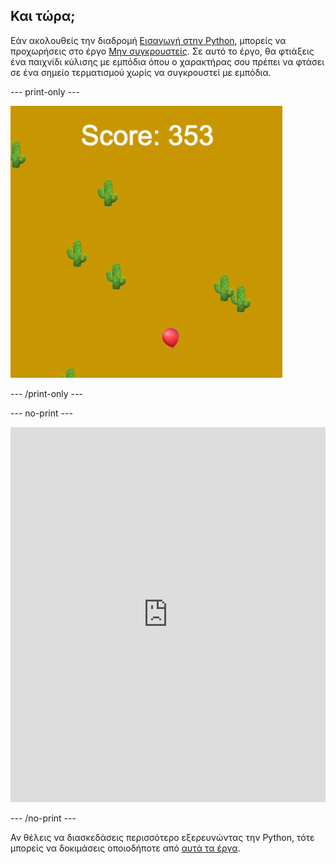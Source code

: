## Και τώρα;

Εάν ακολουθείς την διαδρομή [Εισαγωγή στην Python](https://projects.raspberrypi.org/en/raspberrypi/python-intro), μπορείς να προχωρήσεις στο έργο [Μην συγκρουστείς](https://projects.raspberrypi.org/en/projects/dont-collide). Σε αυτό το έργο, θα φτιάξεις ένα παιχνίδι κύλισης με εμπόδια όπου ο χαρακτήρας σου πρέπει να φτάσει σε ένα σημείο τερματισμού χωρίς να συγκρουστεί με εμπόδια.

--- print-only ---

![Μια παράδειγμα δημιουργίας από το έργο Μην Συγκρουστείς που δείχνει ένα μπαλόνι να πετάει σε μια έρημο με κάκτους](images/dont-collide.png)

--- /print-only ---

--- no-print ---

<iframe src="https://trinket.io/embed/python/974800f4ef?outputOnly=true&start=result" width="100%" height="600" frameborder="0" marginwidth="0" marginheight="0" allowfullscreen></iframe>


--- /no-print ---

Αν θέλεις να διασκεδάσεις περισσότερο εξερευνώντας την Python, τότε μπορείς να δοκιμάσεις οποιοδήποτε από [αυτά τα έργα](https://projects.raspberrypi.org/en/projects?software%5B%5D=python).
